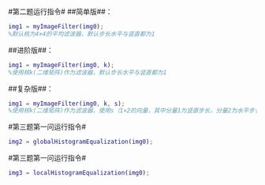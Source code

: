 #第二题运行指令#
##简单版##：
```matlab
img1 = myImageFilter(img0);
%默认核为4×4的平均滤波器，默认步长水平与竖直都为1
```

##进阶版##： 
```matlab
img1 = myImageFilter(img0, k);
%使用核k(二维矩阵)作为滤波器，默认步长水平与竖直都为1
```

##复杂版##： 
```matlab
img1 = myImageFilter(img0, k, s);
%使用核k(二维矩阵)作为滤波器，使用s（1×2的向量，其中分量1为竖直步长，分量2为水平步长）作为步长
```

#第三题第一问运行指令#
```matlab
img2 = globalHistogramEqualization(img0);
```

#第三题第一问运行指令#
```matlab
img3 = localHistogramEqualization(img0);
```